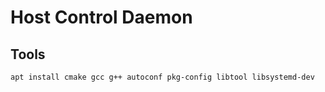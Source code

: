Host Control Daemon
===================


Tools
-----

    apt install cmake gcc g++ autoconf pkg-config libtool libsystemd-dev